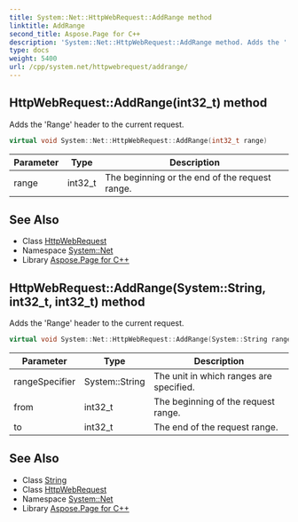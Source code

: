```yaml
---
title: System::Net::HttpWebRequest::AddRange method
linktitle: AddRange
second_title: Aspose.Page for C++
description: 'System::Net::HttpWebRequest::AddRange method. Adds the ''Range'' header to the current request in C++.'
type: docs
weight: 5400
url: /cpp/system.net/httpwebrequest/addrange/
---
```

## HttpWebRequest::AddRange(int32_t) method


Adds the 'Range' header to the current request.

```cpp
virtual void System::Net::HttpWebRequest::AddRange(int32_t range)
```


| Parameter | Type | Description |
| --- | --- | --- |
| range | int32_t | The beginning or the end of the request range. |

## See Also

* Class [HttpWebRequest](../)
* Namespace [System::Net](../../)
* Library [Aspose.Page for C++](../../../)
## HttpWebRequest::AddRange(System::String, int32_t, int32_t) method


Adds the 'Range' header to the current request.

```cpp
virtual void System::Net::HttpWebRequest::AddRange(System::String rangeSpecifier, int32_t from, int32_t to)
```


| Parameter | Type | Description |
| --- | --- | --- |
| rangeSpecifier | System::String | The unit in which ranges are specified. |
| from | int32_t | The beginning of the request range. |
| to | int32_t | The end of the request range. |

## See Also

* Class [String](../../../system/string/)
* Class [HttpWebRequest](../)
* Namespace [System::Net](../../)
* Library [Aspose.Page for C++](../../../)
